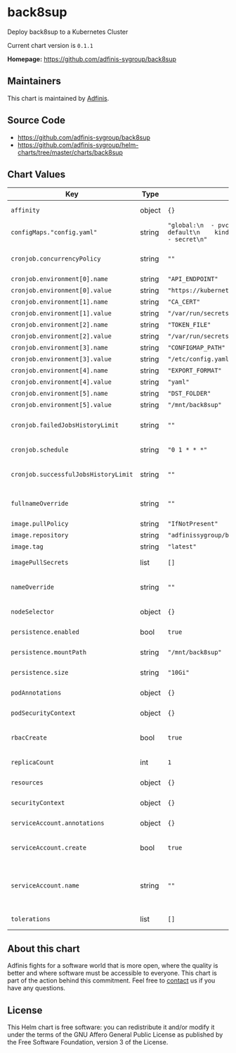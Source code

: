back8sup
========
Deploy back8sup to a Kubernetes Cluster

Current chart version is `0.1.1`


**Homepage:** <https://github.com/adfinis-sygroup/back8sup>


## Maintainers
This chart is maintained by [Adfinis](https://adfinis.com/?pk_campaign=github&pk_kwd=helm-charts).


## Source Code

* <https://github.com/adfinis-sygroup/back8sup>
* <https://github.com/adfinis-sygroup/helm-charts/tree/master/charts/back8sup>


## Chart Values


| Key | Type | Default | Description |
|-----|------|---------|-------------|
| `affinity` | object | `{}` | specifies the affinity to be used |
| `configMaps."config.yaml"` | string | `"global:\n  - pvc\n  - pv\nnamespaces:\n  - name: default\n    kind:\n      - deployment\n      - cm\n      - secret\n"` |  |
| `cronjob.concurrencyPolicy` | string | `""` | specifies the concurrencyPolicy of the cronjob |
| `cronjob.environment[0].name` | string | `"API_ENDPOINT"` |  |
| `cronjob.environment[0].value` | string | `"https://kubernetes.default.svc.cluster.local:443"` |  |
| `cronjob.environment[1].name` | string | `"CA_CERT"` |  |
| `cronjob.environment[1].value` | string | `"/var/run/secrets/kubernetes.io/serviceaccount/ca.crt"` |  |
| `cronjob.environment[2].name` | string | `"TOKEN_FILE"` |  |
| `cronjob.environment[2].value` | string | `"/var/run/secrets/kubernetes.io/serviceaccount/token"` |  |
| `cronjob.environment[3].name` | string | `"CONFIGMAP_PATH"` |  |
| `cronjob.environment[3].value` | string | `"/etc/config.yaml"` |  |
| `cronjob.environment[4].name` | string | `"EXPORT_FORMAT"` |  |
| `cronjob.environment[4].value` | string | `"yaml"` |  |
| `cronjob.environment[5].name` | string | `"DST_FOLDER"` |  |
| `cronjob.environment[5].value` | string | `"/mnt/back8sup"` |  |
| `cronjob.failedJobsHistoryLimit` | string | `""` | specifies the failedJobsHistoryLimit of the cronjob |
| `cronjob.schedule` | string | `"0 1 * * *"` | on which schedule the cronjob gets run |
| `cronjob.successfulJobsHistoryLimit` | string | `""` | specifies the successfulJobsHistoryLimit of the cronjob |
| `fullnameOverride` | string | `""` | specifies the full name override to be used for helm |
| `image.pullPolicy` | string | `"IfNotPresent"` | set the image pullPolicy |
| `image.repository` | string | `"adfinissygroup/back8sup"` | set the image repository |
| `image.tag` | string | `"latest"` | set the tag of the image |
| `imagePullSecrets` | list | `[]` | specifies the image pull secrets to be used |
| `nameOverride` | string | `""` | specifies the name override to be used for helm |
| `nodeSelector` | object | `{}` | specifies the nodeSelector to be used |
| `persistence.enabled` | bool | `true` | specifies if persistence is enabled or not |
| `persistence.mountPath` | string | `"/mnt/back8sup"` | specifies where to mount the PV |
| `persistence.size` | string | `"10Gi"` | specifies which size the PVC should request |
| `podAnnotations` | object | `{}` | specifies the Pod Annotations to be set |
| `podSecurityContext` | object | `{}` | specifies the Pod Security Context to be set |
| `rbacCreate` | bool | `true` | wheter the rolebindings and roles should be created |
| `replicaCount` | int | `1` | specifies the replica count of the pods |
| `resources` | object | `{}` | specifies the resources to be used |
| `securityContext` | object | `{}` | specifies the Security Context to be set |
| `serviceAccount.annotations` | object | `{}` | Annotations to add to the service account |
| `serviceAccount.create` | bool | `true` | Specifies whether a service account should be created |
| `serviceAccount.name` | string | `""` | The name of the service account to use. If not set and create is true, a name is generated using the fullname template |
| `tolerations` | list | `[]` | specifies the tolerations to be used |

## About this chart

Adfinis fights for a software world that is more open, where the quality is
better and where software must be accessible to everyone. This chart
is part of the action behind this commitment. Feel free to
[contact](https://adfinis.com/kontakt/?pk_campaign=github&pk_kwd=helm-charts)
us if you have any questions.

## License

This Helm chart is free software: you can redistribute it and/or modify it under the terms
of the GNU Affero General Public License as published by the Free Software Foundation,
version 3 of the License.
